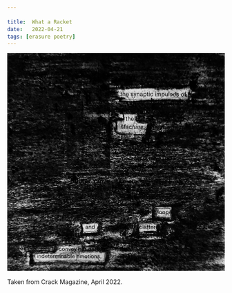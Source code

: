 ```yaml
---

title:  What a Racket
date:   2022-04-21
tags: [erasure poetry]
---
```


<img src="/assets/images/articles/2022/racket.jpeg" alt="erasure poem: The synaptic impulses/of the machine/ loop and clatter/ convey interminable emotions" title="Found some charcoal lads" class="responsive"><br>

Taken from Crack Magazine, April 2022.

